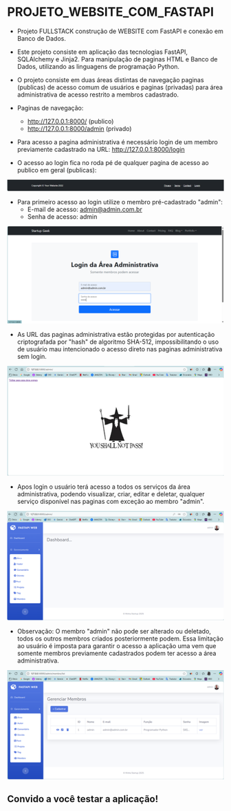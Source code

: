 # PROJETO_WEBSITE_COM_FASTAPI

- Projeto FULLSTACK construção de WEBSITE com FastAPI e conexão em Banco de Dados.

- Este projeto consiste em aplicação das tecnologias FastAPI, SQLAlchemy e Jinja2. Para manipulação de paginas HTML e Banco de Dados, utilizando as linguagens de programação Python.

- O projeto consiste em duas áreas distintas de navegação paginas (publicas) de acesso comum de usuários e paginas (privadas) para área administrativa de acesso restrito a membros cadastrado.

- Paginas de navegação:
    - http://127.0.0.1:8000/  (publico)
    - http://127.0.0.1:8000/admin  (privado)

- Para acesso a pagina administrativa é necessário login de um membro previamente cadastrado na URL: http://127.0.0.1:8000/login

- O acesso ao login fica no roda pé de qualquer pagina de acesso ao publico em geral (publicas):

![Texto alternativo](media/Imagem_01.png)

- Para primeiro acesso ao login utilize o membro pré-cadastrado "admin":
    - E-mail de acesso: admin@admin.com.br
    - Senha de acesso: admin

![Texto alternativo](media/Imagem_02.png)

- As URL das paginas administrativa estão protegidas por autenticação criptografada por "hash" de algoritmo SHA-512, impossibilitando o uso de usuário mau intencionado o acesso direto nas paginas administrativa sem login.

![Texto alternativo](media/Imagem_03.png)

- Apos login o usuário terá acesso a todos os serviços da área administrativa, podendo visualizar, criar, editar e deletar, qualquer serviço disponível nas paginas com exceção ao membro "admin".

![Texto alternativo](media/Imagem_04.png)

- Observação: O membro "admin" não pode ser alterado ou deletado, todos os outros membros criados posteriormente podem. Essa limitação ao usuário é imposta para garantir o acesso a aplicação uma vem que somente membros previamente cadastrados podem ter acesso a área administrativa.

![Texto alternativo](media/Imagem_05.png)

## __Convido a você testar a aplicação!__

